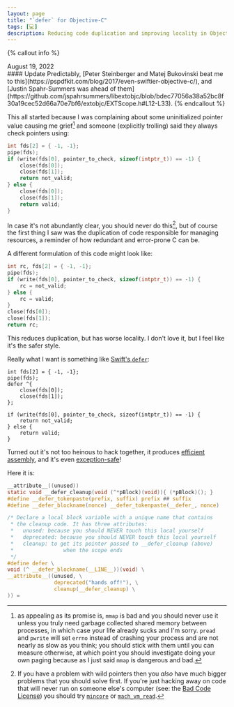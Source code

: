 ```yaml
---
layout: page
title: "`defer` for Objective-C"
tags: [💻]
description: Reducing code duplication and improving locality in Objective-C with macros.
---
```


{% callout info %}
<div class="date-right">August 19, 2022</div>
#### Update
Predictably, [Peter Steinberger and Matej Bukovinski beat me to this](https://pspdfkit.com/blog/2017/even-swiftier-objective-c/), and [Justin Spahr-Summers was ahead of them](https://github.com/jspahrsummers/libextobjc/blob/bdec77056a38a52bc8f30a19cec52d66a70e7bf6/extobjc/EXTScope.h#L12-L33).
{% endcallout %}

This all started because I was complaining about some uninitialized pointer value causing me grief[^mmap] and someone (explicitly trolling) said they always check pointers using:

``` c
int fds[2] = { -1, -1}; 
pipe(fds);
if (write(fds[0], pointer_to_check, sizeof(intptr_t)) == -1) {
    close(fds[0]);
    close(fds[1]);
    return not_valid;
} else {
    close(fds[0]);
    close(fds[1]);
    return valid;
}
```

In case it's not abundantly clear, you should never do this[^mincore], but of course the first thing I saw was the duplication of code responsible for managing resources, a reminder of how redundant and error-prone C can be.

A different formulation of this code might look like:

``` c
int rc, fds[2] = { -1, -1}; 
pipe(fds);
if (write(fds[0], pointer_to_check, sizeof(intptr_t)) == -1) {
    rc = not_valid;
} else {
    rc = valid;
}
close(fds[0]);
close(fds[1]);
return rc;
```

This reduces duplication, but has worse locality. I don't love it, but I feel like it's the safer style.

Really what I want is something like [Swift's `defer`](https://docs.swift.org/swift-book/ReferenceManual/Statements.html#ID532):

``` objective_c
int fds[2] = { -1, -1}; 
pipe(fds);
defer ^{
    close(fds[0]);
    close(fds[1]);
};

if (write(fds[0], pointer_to_check, sizeof(intptr_t)) == -1) {
    return not_valid;
} else {
    return valid;
}
```

Turned out it's not too heinous to hack together, it produces [efficient assembly](https://godbolt.org/z/GcrMEMaTz), and it's even [exception-safe](https://gist.github.com/numist/1cc7d4ee6355380cdb5e91585189247b)!

Here it is:

``` c
__attribute__((unused))
static void __defer_cleanup(void (^*pBlock)(void)){ (*pBlock)(); }
#define __defer_tokenpaste(prefix, suffix) prefix ## suffix
#define __defer_blockname(nonce) __defer_tokenpaste(__defer_, nonce)

/* Declare a local block variable with a unique name that contains
 * the cleanup code. It has three attributes:
 *   unused: because you should NEVER touch this local yourself
 *   deprecated: because you should NEVER touch this local yourself
 *   cleanup: to get its pointer passed to __defer_cleanup (above)
 *                when the scope ends
 */
#define defer \
void (^ __defer_blockname(__LINE__))(void) \
__attribute__((unused, \
               deprecated("hands off!"), \
               cleanup(__defer_cleanup) \
)) = 
```

[^mmap]: as appealing as its promise is, `mmap` is bad and you should never use it unless you truly need garbage collected shared memory between processes, in which case your life already sucks and I'm sorry. `pread` and `pwrite` will set `errno` instead of crashing your process and are not nearly as slow as you think; you should stick with them until you can measure otherwise, at which point you should investigate doing your own paging because as I just said `mmap` is dangerous and bad.
[^mincore]: If you have a problem with wild pointers then you _also_ have much bigger problems that you should solve first. If you're just hacking away on code that will never run on someone else's computer (see: the [Bad Code License](/LICENSES/Bad%20Code.txt)) you should try [`mincore`](https://man7.org/linux/man-pages/man2/mincore.2.html) or [`mach_vm_read`](https://developer.apple.com/documentation/kernel/1402405-mach_vm_read).
